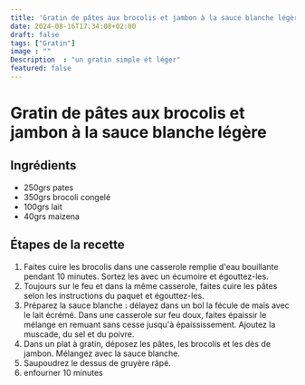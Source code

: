 ```yaml
---
title: 'Gratin de pâtes aux brocolis et jambon à la sauce blanche légère'
date: 2024-08-16T17:34:08+02:00
draft: false
tags: ["Gratin"]
image : ""
Description  : "un gratin simple ét léger"
featured: false
---
```

# Gratin de pâtes aux brocolis et jambon à la sauce blanche légère

## Ingrédients 

- 250grs pates
- 350grs brocoli congelé
- 100grs lait 
- 40grs maizena

## Étapes de la recette 
 
1. Faites cuire les brocolis dans une casserole remplie d'eau bouillante pendant 10 minutes. Sortez les avec un écumoire et égouttez-les.
2. Toujours sur le feu et dans la même casserole, faites cuire les pâtes selon les instructions du paquet et égouttez-les.
3. Préparez la sauce blanche : délayez dans un bol la fécule de maïs avec le lait écrémé. Dans une casserole sur feu doux, faites épaissir le mélange en remuant sans cesse jusqu'à épaississement. Ajoutez la muscade, du sel et du poivre.
4. Dans un plat à gratin, déposez les pâtes, les brocolis et les dès de jambon. Mélangez avec la sauce blanche. 
5. Saupoudrez le dessus de gruyère râpé.
6. enfourner 10 minutes

